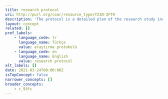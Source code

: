 ```yaml
---
title: research protocol
uri: http://purl.org/coar/resource_type/YZ1N-ZFT9
description: 'The protocol is a detailed plan of the research study including a project summary, project description covering the rationale, objectives, methodology, data management and analysis, ethical considerations, gender issues and references. [Source: Adapted from https://www.who.int/publications/i/item/a-practical-guide-for-health-researchers]'
layout: concept
related: []
pref_labels:
    - language_code: tr
      language_name: Türkçe
      value: araştırma protokolü
    - language_code: en
      language_name: English
      value: research protocol
alt_labels: []
date: 2021-03-24T00:00:00Z
isTopConcept: false
narrower_concepts: []
broader_concepts:
    - c_93fc
---
```



